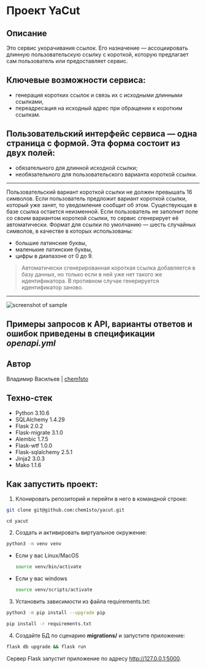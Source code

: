 # **Проект YaCut**
## **Описание**
Это сервис укорачивания ссылок. Его назначение — ассоциировать длинную пользовательскую ссылку с короткой, которую предлагает сам пользователь или предоставляет сервис.

## Ключевые возможности сервиса:
- генерация коротких ссылок и связь их с исходными длинными ссылками,
- переадресация на исходный адрес при обращении к коротким ссылкам.

## Пользовательский интерфейс сервиса — одна страница с формой. Эта форма состоит из двух полей:
- обязательного для длинной исходной ссылки;
- необязательного для пользовательского варианта короткой ссылки.

***
Пользовательский вариант короткой ссылки не должен превышать 16 символов.
Если пользователь предложит вариант короткой ссылки, который уже занят, то уведомление сообщит об этом. Существующая в базе ссылка остается неизменной.
Если пользователь не заполнит поле со своим вариантом короткой ссылки, то сервис сгенерирует её автоматически. Формат для ссылки по умолчанию — шесть случайных символов, в качестве в которых использованы:
- большие латинские буквы,
- маленькие латинские буквы,
- цифры в диапазоне от 0 до 9.
> Автоматически сгенерированная короткая ссылка добавляется в базу данных, но только если в ней уже нет такого же идентификатора. В противном случае генерируется идентификатор заново.
--- 
![screenshot of sample](https://pictures.s3.yandex.net/resources/S01_131_1649172105.png)

## Примеры запросов к API, варианты ответов и ошибок приведены в спецификации *openapi.yml*

## **Автор**
Владимир Васильев | [chem1sto](https://github.com/chem1sto)

## **Техно-стек**
- Python 3.10.6
- SQLAlchemy 1.4.29
- Flask 2.0.2
- Flask-migrate 3.1.0
- Alembic 1.7.5
- Flask-wtf 1.0.0
- Flask-sqlalchemy 2.5.1
- Jinja2 3.0.3
- Mako 1.1.6

## **Как запустить проект:**
1. Клонировать репозиторий и перейти в него в командной строке:
```bash
git clone git@github.com:chem1sto/yacut.git
```
```
cd yacut
```
2. Cоздать и активировать виртуальное окружение:
```bash
python3 -m venv venv
```
* Если у вас Linux/MacOS
    ```bash
    source venv/bin/activate
    ```

* Если у вас windows
    ```bash
    source venv/scripts/activate
    ```
3. Установить зависимости из файла requirements.txt:
```bash
python3 -m pip install --upgrade pip
```
```bash
pip install -r requirements.txt
```
4. Создайте БД по сценарию **migrations/** и запустите приложение:
```bash
flask db upgrade && flask run
```
Сервер Flask запустит приложение по адресу http://127.0.0.1:5000.
